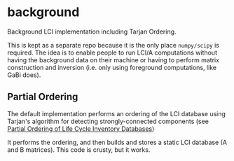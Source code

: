 # background
Background LCI implementation including Tarjan Ordering.

This is kept as a separate repo because it is the only place `numpy/scipy` is required.  The idea is to enable people to run LCI/A computations without having the background data on their machine or having to perform matrix construction and inversion (i.e. only using foreground computations, like GaBi does).

## Partial Ordering
The default implementation performs an ordering of the LCI database using Tarjan's algorithm for detecting strongly-connected components (see [Partial Ordering of Life Cycle Inventory Databases](https://doi.org/10.1007/s11367-015-0972-x))

It performs the ordering, and then builds and stores a static LCI database (A and B matrices).  This code is crusty, but it works.
